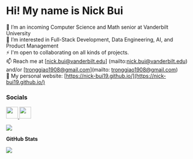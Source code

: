 Hi! My name is Nick Bui
====================================================================================================================================

🌱 I’m an incoming Computer Science and Math senior at Vanderbilt University<br/>
👀 I’m interested in Full-Stack Development, Data Engineering, AI, and Product Management<br/>
⚡ I'm open to collaborating on all kinds of projects.<br/>
📫 Reach me at [nick.bui@vanderbilt.edu] (mailto:nick.bui@vanderbilt.edu) and/or [tronggiao1908@gmail.com](mailto: tronggiao1908@gmail.com)<br/>
💬 My personal website: [https://nick-bui19.github.io/](https://nick-bui19.github.io/)

### Socials

<p align="left"> <a href="https://www.github.com/github.com/nick-bui19" target="_blank" rel="noreferrer"> <picture> <source media="(prefers-color-scheme: dark)" srcset="https://raw.githubusercontent.com/danielcranney/readme-generator/main/public/icons/socials/github-dark.svg" /> <source media="(prefers-color-scheme: light)" srcset="https://raw.githubusercontent.com/danielcranney/readme-generator/main/public/icons/socials/github.svg" /> <img src="https://raw.githubusercontent.com/danielcranney/readme-generator/main/public/icons/socials/github.svg" width="32" height="32" /> </picture> </a> <a href="https://www.linkedin.com/in/arvchahal" target="_blank" rel="noreferrer"> <picture> <source media="(prefers-color-scheme: dark)" srcset="https://raw.githubusercontent.com/danielcranney/readme-generator/main/public/icons/socials/linkedin-dark.svg" /> <source media="(prefers-color-scheme: light)" srcset="https://raw.githubusercontent.com/danielcranney/readme-generator/main/public/icons/socials/linkedin.svg" /> <img src="https://raw.githubusercontent.com/danielcranney/readme-generator/main/public/icons/socials/linkedin.svg" width="32" height="32" /> </picture> </a></p>

![](https://komarev.com/ghpvc/?username=your-github-nick-bui19)


<b>GitHub Stats</b>


<a href="http://www.github.com/nick-bui19"><img src="https://github-readme-streak-stats.herokuapp.com/?user=nick-bui19&stroke=ffffff&background=1c1917&ring=0891b2&fire=0891b2&currStreakNum=ffffff&currStreakLabel=0891b2&sideNums=ffffff&sideLabels=ffffff&dates=ffffff&hide_border=true" /></a>
